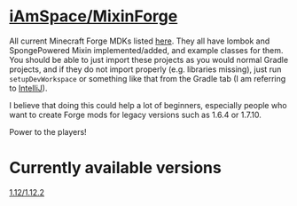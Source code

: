# [iAmSpace/MixinForge](https://github.com/iAmSpace/MixinForge)

All current Minecraft Forge MDKs listed [here](https://files.minecraftforge.net/net/minecraftforge/forge/). They all have lombok and SpongePowered Mixin implemented/added, and example classes for them. You should be able to just import these projects as you would normal Gradle projects, and if they do not import properly (e.g. libraries missing), just run `setupDevWorkspace` or something like that from the Gradle tab (I am referring to [IntelliJ](https://www.jetbrains.com/idea/)).

I believe that doing this could help a lot of beginners, especially people who want to create Forge mods for legacy versions such as 1.6.4 or 1.7.10.

Power to the players!

# Currently available versions

[1.12/1.12.2](https://github.com/iAmSpace/MixinForge/tree/1.12/1.12.2)
